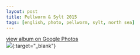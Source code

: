 ```yaml
---
layout: post
title: Pellworm & Sylt 2015
tags: [english, photo, pellworm, sylt, north sea]
---
```

[view album on Google Photos  
![](https://lh3.googleusercontent.com/tsk2UBwYmxSrmaKcphu8MTxr8Q9OE06PzjdVKSbPbR46pK38trMAqa-dQzciIvDgRdcCRTfptv2QmkPY9OUG8mUVF4RQoqY9d5-AhY53wo6QopZ0VxTMvtJkWW1rMnAHN3I4Fb7VoJ9qqVnJrLBAYKxa0vHXvGkgUc6c-ezOQSarUTMXtcaLAxGqu0pQdeBnfVZrAtLO4_rDg9g9O5ewizM-SM4qd-OI2AR3pxMSq3Tia-nmhOr44P7UV4-3UHNEfeoDPe-eR2E9Ja1_KlXpja3IYDFbN9TydpU4Z_WI7uwhKe_W-yqBUfi51-_wssDldmonKGCyogP4oEHPEejq8TiqNwUSskViDRRDB7FNFpMiXLgzQu-gmdiQjUJdKETSzQyG8BcE3ULf8p_qGKwXI6S7yySdXgnD5ivti5Zcam1KbRDYIKjHCvt1UscqhjKIYGL2_uwV-b3qE45rZMkFvzvhcL5RdbUEpplZkFlF-4mv7_CPDJBhYSlEfCiI9SFMIPWFHycunGhJjIDFTaocSlvi2BD4CZD4VMBEPCIzDQEJNTMjxhRKQrqgPPAI2Oa8Cgiv0Gqn8umpnnJU0dnG5LdKVBq4kTxNFlvYyGfNaiI0VX0_hj5vgy4ZXoAEO3F4yoH7yk-svRAtCrUcbuqdOyZ61H598jLc6sZMBQKqLEaXa5eg7qKKpqmAseUa4_I8P2jXurjOEqod_fjlFg=w400)](https://photos.app.goo.gl/vqvxaRMtTP26h6Aa6){:target="_blank"}